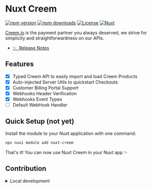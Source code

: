 # Nuxt Creem

[![npm version][npm-version-src]][npm-version-href]
[![npm downloads][npm-downloads-src]][npm-downloads-href]
[![License][license-src]][license-href]
[![Nuxt][nuxt-src]][nuxt-href]

[Creem.io](http://creem.io) is the payment partner you always deserved, we strive for simplicity and straightforwardness on our APIs.

- [✨ &nbsp;Release Notes](/CHANGELOG.md)
<!-- - [🏀 Online playground](https://stackblitz.com/github/your-org/nuxt-creem?file=playground%2Fapp.vue) -->
<!-- - [📖 &nbsp;Documentation](https://example.com) -->

## Features

<!-- Highlight some of the features your module provide here -->
- [x] Typed Creem API to easily import and load Creem Products
- [x] Auto-injected Server Utils to quickstart Checkouts
- [x] Customer Billing Portal Support
- [X] Webhooks Header Verification
- [X] Webhooks Event Types
- [ ] Default WebHook Handler

## Quick Setup (not yet)

Install the module to your Nuxt application with one command:

```bash
npx nuxi module add nuxt-creem
```

That's it! You can now use Nuxt Creem in your Nuxt app ✨


## Contribution

<details>
  <summary>Local development</summary>
  
  ```bash
  # Install dependencies
  npm install
  
  # Generate type stubs
  npm run dev:prepare
  
  # Develop with the playground
  npm run dev
  
  # Build the playground
  npm run dev:build
  
  # Run ESLint
  npm run lint
  
  # Run Vitest
  npm run test
  npm run test:watch
  
  # Release new version
  npm run release
  ```

</details>


<!-- Badges -->
[npm-version-src]: https://img.shields.io/npm/v/nuxt-creem/latest.svg?style=flat&colorA=020420&colorB=00DC82
[npm-version-href]: https://npmjs.com/package/nuxt-creem

[npm-downloads-src]: https://img.shields.io/npm/dm/nuxt-creem.svg?style=flat&colorA=020420&colorB=00DC82
[npm-downloads-href]: https://npm.chart.dev/nuxt-creem

[license-src]: https://img.shields.io/npm/l/nuxt-creem.svg?style=flat&colorA=020420&colorB=00DC82
[license-href]: https://npmjs.com/package/nuxt-creem

[nuxt-src]: https://img.shields.io/badge/Nuxt-020420?logo=nuxt.js
[nuxt-href]: https://nuxt.com
